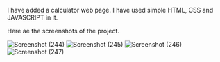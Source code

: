I have added a calculator web page. I have used simple HTML, CSS and JAVASCRIPT in it.

Here ae the screenshots of the project.

![Screenshot (244)](https://user-images.githubusercontent.com/96721263/196392212-c0469b61-1f0f-4ffc-b727-e7f02612b038.png)
![Screenshot (245)](https://user-images.githubusercontent.com/96721263/196392377-1b9700be-58cc-4640-bfec-257316819db2.png)
![Screenshot (246)](https://user-images.githubusercontent.com/96721263/196392464-8f2da071-92da-4afa-98e1-cf6f9b7636f1.png)
![Screenshot (247)](https://user-images.githubusercontent.com/96721263/196392549-ec5d2693-e624-499a-81b7-d7bf393d3d91.png)
